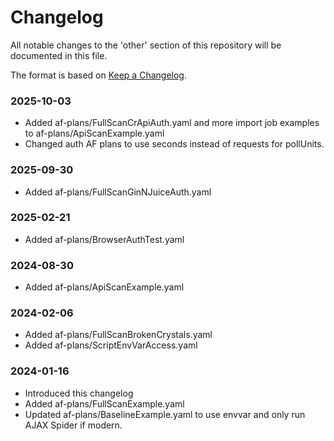 # Changelog
All notable changes to the 'other' section of this repository will be documented in this file.

The format is based on [Keep a Changelog](https://keepachangelog.com/en/1.0.0/).

### 2025-10-03
- Added af-plans/FullScanCrApiAuth.yaml and more import job examples to af-plans/ApiScanExample.yaml
- Changed auth AF plans to use seconds instead of requests for pollUnits.

### 2025-09-30
- Added af-plans/FullScanGinNJuiceAuth.yaml

### 2025-02-21
- Added af-plans/BrowserAuthTest.yaml

### 2024-08-30
- Added af-plans/ApiScanExample.yaml

### 2024-02-06
- Added af-plans/FullScanBrokenCrystals.yaml
- Added af-plans/ScriptEnvVarAccess.yaml

### 2024-01-16
- Introduced this changelog
- Added af-plans/FullScanExample.yaml
- Updated af-plans/BaselineExample.yaml to use envvar and only run AJAX Spider if modern.
